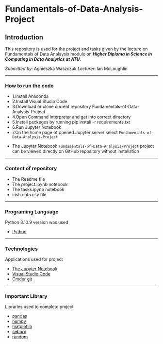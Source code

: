 # Fundamentals-of-Data-Analysis-Project

## Introduction
This repository is used for the project and tasks given by the lecture on
Fundamentals of Data Analaysis module on <em><strong>Higher Diploma in Science in Computing in Data Analytics at ATU</strong></em>.  

*Submitted by*: Agnieszka Waszczuk 
*Lecturer*: Ian McLoughlin

***

### How to run the code

+ 1.Install Anaconda
+ 2.Install Visual Studio Code
+ 3.Download or clone current repository Fundamentals-of-Data-Analysis-Project
+ 4.Open Command Interpreter and get into correct directory
+ 5.Install packages by running pip install -r requirements.txt 
+ 6.Run Jupyter Notebook
+ 7.On the home page of opened Jupyter server select <code>Fundamentals-of-Data-Analysis-Project</code>

* The Jupyter Notebook <code>Fundamentals-of-Data-Analysis-Project</code> project can be viewed directly on GitHub repository without installation 

***

### Content of repository 
* The Readme file
* The project.ipynb notebook 
* The tasks.ipynb notebook
* irish.data.csv file 

*** 
### Programing Language 
Python 3.10.9 version was used
* [Python](https://www.python.org/)

***

### Technologies 
Applications used for project
* [The Jupyter Notebook](https://jupyter.org/)
* [Visual Studio Code](https://code.visualstudio.com/)
* [Cmder git](https://cmder.app/)

***

### Important Library 
Libraries used to complete project
* [pandas](https://pandas.pydata.org/)
* [numpy](https://numpy.org/)
* [matplotlib](https://matplotlib.org/)
* [seborn](https://seaborn.pydata.org/)
* [random](https://docs.python.org/3/library/random.html)


